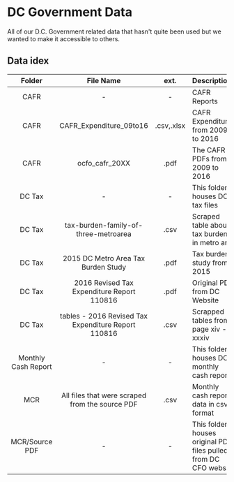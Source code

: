 # DC Government Data
All of our D.C. Government related data that hasn't quite been used but we wanted to make it accessible to others.

## Data idex
|Folder|                     File Name                     |ext.|            Descriptions             |
|:----:|:-------------------------------------------------:|:--:|:------------------------------------|
|CAFR|                        -                            | - |CAFR Reports|
|CAFR|CAFR_Expenditure_09to16                              |.csv,.xlsx|CAFR Expenditure from 2009 to 2016|
|CAFR|ocfo_cafr_20XX                                       |.pdf|The CAFR PDFs from 2009 to 2016|
|DC Tax|                         -                         |  - |This folder houses DC tax files  |
|DC Tax|tax-burden-family-of-three-metroarea|.csv|Scraped table about tax burdens in metro area|
|DC Tax|2015 DC Metro Area Tax Burden Study|.pdf|Tax burden study from 2015|
|DC Tax|2016 Revised Tax Expenditure Report 110816         |.pdf|Original PDF from DC Website         |
|DC Tax|tables - 2016 Revised Tax Expenditure Report 110816|.csv|Scrapped tables from page xiv - xxxiv|
|Monthly Cash Report|                         -            |  - |This folder houses DC monthly cash report |
|MCR|All files that were scraped from the source PDF       |.csv|Monthly cash report data in csv format      |
|MCR/Source PDF| -                                         | -  |This folder houses original PDF files pulled from DC CFO website|

